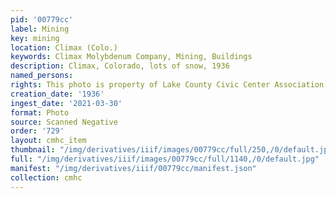 ```yaml
---
pid: '00779cc'
label: Mining
key: mining
location: Climax (Colo.)
keywords: Climax Molybdenum Company, Mining, Buildings
description: Climax, Colorado, lots of snow, 1936
named_persons: 
rights: This photo is property of Lake County Civic Center Association.
creation_date: '1936'
ingest_date: '2021-03-30'
format: Photo
source: Scanned Negative
order: '729'
layout: cmhc_item
thumbnail: "/img/derivatives/iiif/images/00779cc/full/250,/0/default.jpg"
full: "/img/derivatives/iiif/images/00779cc/full/1140,/0/default.jpg"
manifest: "/img/derivatives/iiif/00779cc/manifest.json"
collection: cmhc
---
```

